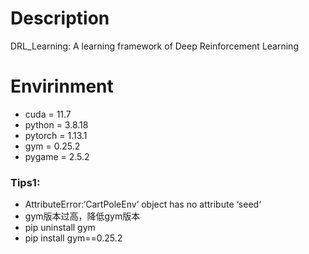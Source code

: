 # Description

DRL_Learning: A learning framework of Deep Reinforcement Learning

# Envirinment

<ul>
<li>cuda = 11.7</li>
<li>python = 3.8.18</li>
<li>pytorch = 1.13.1</li>
<li>gym = 0.25.2</li>
<li>pygame = 2.5.2</li>
</ul>

### Tips1:

<ul>
<li> AttributeError:‘CartPoleEnv‘ object has no attribute ‘seed‘</li>
<li> gym版本过高，降低gym版本</li>
<li>pip uninstall gym</li>
<li>pip install gym==0.25.2</li>
</ul>
